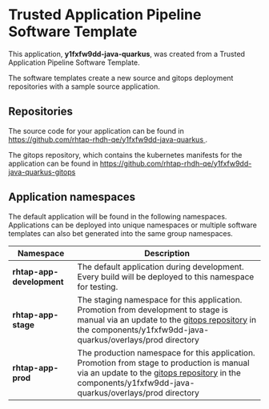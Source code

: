 # Trusted Application Pipeline Software Template

This application, **y1fxfw9dd-java-quarkus**, was created from a Trusted Application Pipeline Software Template.

The software templates create a new source and gitops deployment repositories with a sample source application. 

## Repositories

The source code for your application can be found in [https://github.com/rhtap-rhdh-qe/y1fxfw9dd-java-quarkus ](https://github.com/rhtap-rhdh-qe/y1fxfw9dd-java-quarkus ).
 
The gitops repository, which contains the kubernetes manifests for the application can be found in 
[https://github.com/rhtap-rhdh-qe/y1fxfw9dd-java-quarkus-gitops ](https://github.com/rhtap-rhdh-qe/y1fxfw9dd-java-quarkus-gitops ) 

## Application namespaces 

The default application will be found in the following namespaces. Applications can be deployed into unique namespaces or multiple software templates can also bet generated into the same group namespaces.  

|  Namespace   |  Description   |  
| -------- | -------- |   
| **rhtap-app-development** | The default application during development. Every build will be deployed to this namespace for testing. | 
| **rhtap-app-stage** | The staging namespace for this application. Promotion from development to stage is manual via an update to the [gitops repository](https://github.com/rhtap-rhdh-qe/y1fxfw9dd-java-quarkus-gitops ) in the components/y1fxfw9dd-java-quarkus/overlays/prod directory |  
| **rhtap-app-prod** | The production namespace for this application. Promotion from stage to production is manual via an update to the [gitops repository](https://github.com/rhtap-rhdh-qe/y1fxfw9dd-java-quarkus-gitops ) in the components/y1fxfw9dd-java-quarkus/overlays/prod directory | 